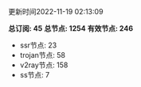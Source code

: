 更新时间2022-11-19 02:13:09

**总订阅: 45**
**总节点: 1254**
**有效节点: 246**
- ssr节点: 23
- trojan节点: 58
- v2ray节点: 158
- ss节点: 7

